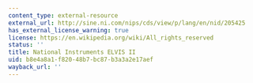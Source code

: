 ```yaml
---
content_type: external-resource
external_url: http://sine.ni.com/nips/cds/view/p/lang/en/nid/205425
has_external_license_warning: true
license: https://en.wikipedia.org/wiki/All_rights_reserved
status: ''
title: National Instruments ELVIS II
uid: b8e4a8a1-f820-48b7-bc87-b3a3a2e17aef
wayback_url: ''
---
```

